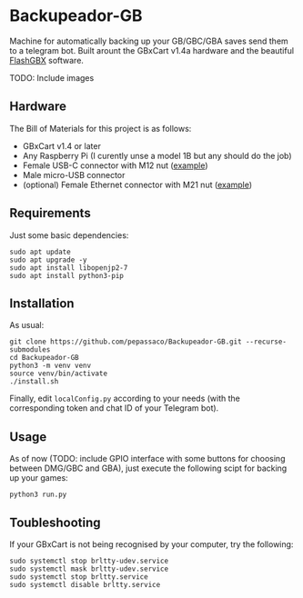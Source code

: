 # Backupeador-GB
Machine for automatically backing up your GB/GBC/GBA saves send them to a telegram bot. Built arount the GBxCart v1.4a hardware and the beautiful [FlashGBX](https://github.com/lesserkuma/FlashGBX) software.

TODO: Include images


## Hardware

The Bill of Materials for this project is as follows:

- GBxCart v1.4 or later
- Any Raspberry Pi (I curently unse a model 1B but any should do the job)
- Female USB-C connector with M12 nut ([example](https://es.aliexpress.com/item/1005005353938938.html?spm=a2g0o.productlist.main.23.12103f13FtLXxS&algo_pvid=202b6bab-1dce-4aaa-a6e6-8f7d0727ee7f&algo_exp_id=202b6bab-1dce-4aaa-a6e6-8f7d0727ee7f-11&pdp_npi=3%40dis%21EUR%210.6%210.51%21%21%21%21%21%402100bc5c16871270433503211d07ba%2112000032749371723%21sea%21ES%21171535914&curPageLogUid=2ATkGmBvNDMz))
- Male micro-USB connector
- (optional) Female Ethernet connector with M21 nut ([example](https://es.aliexpress.com/item/1005004863110077.html?spm=a2g0o.productlist.main.23.1fe03a00XDMMWr&algo_pvid=96532dc2-2c98-4aab-bd91-8b40c7b6020d&algo_exp_id=96532dc2-2c98-4aab-bd91-8b40c7b6020d-11&pdp_npi=3%40dis%21EUR%214.71%213.53%21%21%21%21%21%402100b0d116871273445681941d0742%2112000030793371200%21sea%21ES%21171535914&curPageLogUid=2sRKscPJbolo))


## Requirements

Just some basic dependencies:

```
sudo apt update
sudo apt upgrade -y
sudo apt install libopenjp2-7
sudo apt install python3-pip
```

## Installation

As usual: 

```
git clone https://github.com/pepassaco/Backupeador-GB.git --recurse-submodules
cd Backupeador-GB
python3 -m venv venv
source venv/bin/activate
./install.sh
```
Finally, edit `localConfig.py` according to your needs (with the corresponding token and chat ID of your Telegram bot).


## Usage

As of now (TODO: include GPIO interface with some buttons for choosing between DMG/GBC and GBA), just execute the following scipt for backing up your games:

```
python3 run.py
```


## Toubleshooting

If your GBxCart is not being recognised by your computer, try the following:

```
sudo systemctl stop brltty-udev.service
sudo systemctl mask brltty-udev.service
sudo systemctl stop brltty.service
sudo systemctl disable brltty.service
```
